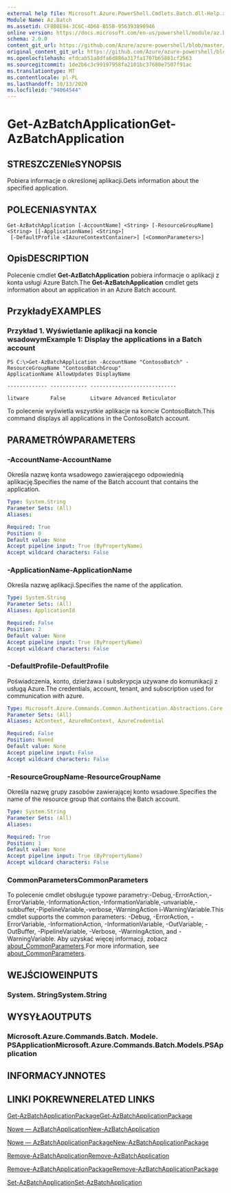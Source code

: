 ```yaml
---
external help file: Microsoft.Azure.PowerShell.Cmdlets.Batch.dll-Help.xml
Module Name: Az.Batch
ms.assetid: CF8B8E94-3C6C-4D68-B55B-956393890946
online version: https://docs.microsoft.com/en-us/powershell/module/az.batch/get-azbatchapplication
schema: 2.0.0
content_git_url: https://github.com/Azure/azure-powershell/blob/master/src/Batch/Batch/help/Get-AzBatchApplication.md
original_content_git_url: https://github.com/Azure/azure-powershell/blob/master/src/Batch/Batch/help/Get-AzBatchApplication.md
ms.openlocfilehash: efdcab51a8dfa6d886a317fa1707b65861cf2563
ms.sourcegitcommit: 1de2b6c3c99197958fa2101bc37680e7507f91ac
ms.translationtype: MT
ms.contentlocale: pl-PL
ms.lasthandoff: 10/13/2020
ms.locfileid: "94064544"
---
```

# <span data-ttu-id="f7e32-101">Get-AzBatchApplication</span><span class="sxs-lookup"><span data-stu-id="f7e32-101">Get-AzBatchApplication</span></span>

## <span data-ttu-id="f7e32-102">STRESZCZENIe</span><span class="sxs-lookup"><span data-stu-id="f7e32-102">SYNOPSIS</span></span>
<span data-ttu-id="f7e32-103">Pobiera informacje o określonej aplikacji.</span><span class="sxs-lookup"><span data-stu-id="f7e32-103">Gets information about the specified application.</span></span>

## <span data-ttu-id="f7e32-104">POLECENIA</span><span class="sxs-lookup"><span data-stu-id="f7e32-104">SYNTAX</span></span>

```
Get-AzBatchApplication [-AccountName] <String> [-ResourceGroupName] <String> [[-ApplicationName] <String>]
 [-DefaultProfile <IAzureContextContainer>] [<CommonParameters>]
```

## <span data-ttu-id="f7e32-105">Opis</span><span class="sxs-lookup"><span data-stu-id="f7e32-105">DESCRIPTION</span></span>
<span data-ttu-id="f7e32-106">Polecenie cmdlet **Get-AzBatchApplication** pobiera informacje o aplikacji z konta usługi Azure Batch.</span><span class="sxs-lookup"><span data-stu-id="f7e32-106">The **Get-AzBatchApplication** cmdlet gets information about an application in an Azure Batch account.</span></span>

## <span data-ttu-id="f7e32-107">Przykłady</span><span class="sxs-lookup"><span data-stu-id="f7e32-107">EXAMPLES</span></span>

### <span data-ttu-id="f7e32-108">Przykład 1. Wyświetlanie aplikacji na koncie wsadowym</span><span class="sxs-lookup"><span data-stu-id="f7e32-108">Example 1: Display the applications in a Batch account</span></span>
```
PS C:\>Get-AzBatchApplication -AccountName "ContosoBatch" -ResourceGroupName "ContosoBatchGroup"
ApplicationName AllowUpdates DisplayName

------------- ------------ ----------------------------

litware       False        Litware Advanced Reticulator
```

<span data-ttu-id="f7e32-109">To polecenie wyświetla wszystkie aplikacje na koncie ContosoBatch.</span><span class="sxs-lookup"><span data-stu-id="f7e32-109">This command displays all applications in the ContosoBatch account.</span></span>

## <span data-ttu-id="f7e32-110">PARAMETRÓW</span><span class="sxs-lookup"><span data-stu-id="f7e32-110">PARAMETERS</span></span>

### <span data-ttu-id="f7e32-111">-AccountName</span><span class="sxs-lookup"><span data-stu-id="f7e32-111">-AccountName</span></span>
<span data-ttu-id="f7e32-112">Określa nazwę konta wsadowego zawierającego odpowiednią aplikację.</span><span class="sxs-lookup"><span data-stu-id="f7e32-112">Specifies the name of the Batch account that contains the application.</span></span>

```yaml
Type: System.String
Parameter Sets: (All)
Aliases:

Required: True
Position: 0
Default value: None
Accept pipeline input: True (ByPropertyName)
Accept wildcard characters: False
```

### <span data-ttu-id="f7e32-113">-ApplicationName</span><span class="sxs-lookup"><span data-stu-id="f7e32-113">-ApplicationName</span></span>
<span data-ttu-id="f7e32-114">Określa nazwę aplikacji.</span><span class="sxs-lookup"><span data-stu-id="f7e32-114">Specifies the name of the application.</span></span>

```yaml
Type: System.String
Parameter Sets: (All)
Aliases: ApplicationId

Required: False
Position: 2
Default value: None
Accept pipeline input: True (ByPropertyName)
Accept wildcard characters: False
```

### <span data-ttu-id="f7e32-115">-DefaultProfile</span><span class="sxs-lookup"><span data-stu-id="f7e32-115">-DefaultProfile</span></span>
<span data-ttu-id="f7e32-116">Poświadczenia, konto, dzierżawa i subskrypcja używane do komunikacji z usługą Azure.</span><span class="sxs-lookup"><span data-stu-id="f7e32-116">The credentials, account, tenant, and subscription used for communication with azure.</span></span>

```yaml
Type: Microsoft.Azure.Commands.Common.Authentication.Abstractions.Core.IAzureContextContainer
Parameter Sets: (All)
Aliases: AzContext, AzureRmContext, AzureCredential

Required: False
Position: Named
Default value: None
Accept pipeline input: False
Accept wildcard characters: False
```

### <span data-ttu-id="f7e32-117">-ResourceGroupName</span><span class="sxs-lookup"><span data-stu-id="f7e32-117">-ResourceGroupName</span></span>
<span data-ttu-id="f7e32-118">Określa nazwę grupy zasobów zawierającej konto wsadowe.</span><span class="sxs-lookup"><span data-stu-id="f7e32-118">Specifies the name of the resource group that contains the Batch account.</span></span>

```yaml
Type: System.String
Parameter Sets: (All)
Aliases:

Required: True
Position: 1
Default value: None
Accept pipeline input: True (ByPropertyName)
Accept wildcard characters: False
```

### <span data-ttu-id="f7e32-119">CommonParameters</span><span class="sxs-lookup"><span data-stu-id="f7e32-119">CommonParameters</span></span>
<span data-ttu-id="f7e32-120">To polecenie cmdlet obsługuje typowe parametry:-Debug,-ErrorAction,-ErrorVariable,-InformationAction,-InformationVariable,-unvariable,-subbuffer,-PipelineVariable,-verbose,-WarningAction i-WarningVariable.</span><span class="sxs-lookup"><span data-stu-id="f7e32-120">This cmdlet supports the common parameters: -Debug, -ErrorAction, -ErrorVariable, -InformationAction, -InformationVariable, -OutVariable, -OutBuffer, -PipelineVariable, -Verbose, -WarningAction, and -WarningVariable.</span></span> <span data-ttu-id="f7e32-121">Aby uzyskać więcej informacji, zobacz [about_CommonParameters](http://go.microsoft.com/fwlink/?LinkID=113216).</span><span class="sxs-lookup"><span data-stu-id="f7e32-121">For more information, see [about_CommonParameters](http://go.microsoft.com/fwlink/?LinkID=113216).</span></span>

## <span data-ttu-id="f7e32-122">WEJŚCIOWE</span><span class="sxs-lookup"><span data-stu-id="f7e32-122">INPUTS</span></span>

### <span data-ttu-id="f7e32-123">System. String</span><span class="sxs-lookup"><span data-stu-id="f7e32-123">System.String</span></span>

## <span data-ttu-id="f7e32-124">WYSYŁA</span><span class="sxs-lookup"><span data-stu-id="f7e32-124">OUTPUTS</span></span>

### <span data-ttu-id="f7e32-125">Microsoft.Azure.Commands.Batch. Modele. PSApplication</span><span class="sxs-lookup"><span data-stu-id="f7e32-125">Microsoft.Azure.Commands.Batch.Models.PSApplication</span></span>

## <span data-ttu-id="f7e32-126">INFORMACYJN</span><span class="sxs-lookup"><span data-stu-id="f7e32-126">NOTES</span></span>

## <span data-ttu-id="f7e32-127">LINKI POKREWNE</span><span class="sxs-lookup"><span data-stu-id="f7e32-127">RELATED LINKS</span></span>

[<span data-ttu-id="f7e32-128">Get-AzBatchApplicationPackage</span><span class="sxs-lookup"><span data-stu-id="f7e32-128">Get-AzBatchApplicationPackage</span></span>](./Get-AzBatchApplicationPackage.md)

[<span data-ttu-id="f7e32-129">Nowe — AzBatchApplication</span><span class="sxs-lookup"><span data-stu-id="f7e32-129">New-AzBatchApplication</span></span>](./New-AzBatchApplication.md)

[<span data-ttu-id="f7e32-130">Nowe — AzBatchApplicationPackage</span><span class="sxs-lookup"><span data-stu-id="f7e32-130">New-AzBatchApplicationPackage</span></span>](./New-AzBatchApplicationPackage.md)

[<span data-ttu-id="f7e32-131">Remove-AzBatchApplication</span><span class="sxs-lookup"><span data-stu-id="f7e32-131">Remove-AzBatchApplication</span></span>](./Remove-AzBatchApplication.md)

[<span data-ttu-id="f7e32-132">Remove-AzBatchApplicationPackage</span><span class="sxs-lookup"><span data-stu-id="f7e32-132">Remove-AzBatchApplicationPackage</span></span>](./Remove-AzBatchApplicationPackage.md)

[<span data-ttu-id="f7e32-133">Set-AzBatchApplication</span><span class="sxs-lookup"><span data-stu-id="f7e32-133">Set-AzBatchApplication</span></span>](./Set-AzBatchApplication.md)


